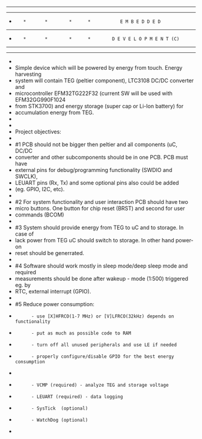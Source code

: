 * * * * * * * * * * * * * * * * * * * * * * * * * * * * * * * * * * * * * * * 
*        ******   ******   ******     
*        *       *        *      *           E M B E D D E D              
*        ****    *        *      *   
*        *       *        *      *        D E V E L O P M E N T (C)
*        ******   ******   ******
* * * * * * * * * * * * * * * * * * * * * * * * * * * * * * * * * * * * * * *
*
* Simple device which will be powered by energy from touch. Energy harvesting 
* system will contain TEG (peltier component), LTC3108 DC/DC converter and
* microcontroller EFM32TG222F32 (current SW will be used with EFM32GG990F1024
* from STK3700) and energy storage (super cap or Li-Ion battery) for
* accumulation energy from TEG.
*
*
* Project objectives:
*
* #1 PCB should not be bigger then peltier and all components (uC, DC/DC 
*    converter and other subcomponents should be in one PCB. PCB must have 
*    external pins for debug/programming functionality (SWDIO and SWCLK),
*    LEUART pins (Rx, Tx) and some optional pins also could be added 
*    (eg. GPIO, I2C, etc).
*   
* #2 For system functionality and user interaction PCB should have two 
*    micro buttons. One button for chip reset (BRST) and second for user 
*    commands (BCOM) 
*
* #3 System should provide energy from TEG to uC and to storage. In case of
*    lack power from TEG uC should switch to storage. In other hand power-on
*    reset should be generrated.
*
* #4 Software should work mostly in sleep mode/deep sleep mode and required
*    measurements should be done after wakeup - mode (1:500) triggered eg. by
*    RTC, external interrupt (GPIO).
* 
* #5 Reduce power consumption:
*           - use [X]HFRCO(1-7 MHz) or [V]LFRCO(32kHz) depends on functionality
*           - put as much as possible code to RAM
*           - turn off all unused peripherals and use LE if needed
*           - properly configure/disable GPIO for the best energy consumption
*
*           - VCMP (required) - analyze TEG and storage voltage 
*           - LEUART (required) - data logging
*           - SysTick  (optional)
*           - WatchDog (optional)
*           
